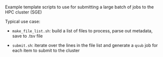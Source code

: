 Example template scripts to use for submitting a large batch of jobs to the HPC cluster (SGE)

Typical use case:

- `make_file_list.sh`: build a list of files to process, parse out metadata, save to .tsv file

- `submit.sh`: iterate over the lines in the file list and generate a `qsub` job for each item to submit to the cluster
